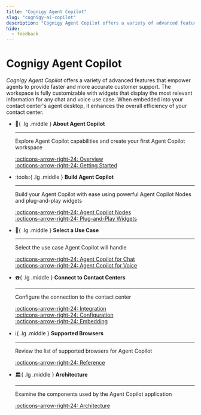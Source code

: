 ```yaml
---
title: "Cognigy Agent Copilot"
slug: "cognigy-ai-copilot"
description: "Cognigy Agent Copilot offers a variety of advanced features that empower agents to provide faster and more accurate customer support. The workspace is fully customizable with widgets that display the most relevant information for any chat and voice use case. When embedded into your contact center's agent desktop, it enhances the overall efficiency of your contact center."
hide:
  - feedback
---
```


# Cognigy Agent Copilot

_Cognigy Agent Copilot_ offers a variety of advanced features that empower agents to provide faster and more accurate customer support. The workspace is fully customizable with widgets that display the most relevant information for any chat and voice use case. When embedded into your contact center's agent desktop, it enhances the overall efficiency of your contact center.


<div class="grid cards" markdown>

-   :wave:{ .lg .middle } __About Agent Copilot__

    ---

    Explore Agent Copilot capabilities and create your first Agent Copilot workspace

    [:octicons-arrow-right-24: Overview](overview.md)<br>
    [:octicons-arrow-right-24: Getting Started](getting-started.md)

-   :tools:{ .lg .middle } __Build Agent Copilot__

    ---

    Build your Agent Copilot with ease using powerful Agent Copilot Nodes and plug-and-play
    widgets

    [:octicons-arrow-right-24: Agent Copilot Nodes](../ai/build/node-reference/ai-copilot/overview.md)<br>
    [:octicons-arrow-right-24: Plug-and-Play Widgets](plug-and-play-widgets.md)

-   :briefcase:{ .lg .middle } __Select a Use Case__

    ---

    Select the use case Agent Copilot will handle

    [:octicons-arrow-right-24: Agent Copilot for Chat](chat.md)<br>
    [:octicons-arrow-right-24: Agent Copilot for Voice](voice/voice-overview.md)

-   :telephone:{ .lg .middle } __Connect to Contact Centers__

    ---

    Configure the connection to the contact center    

    [:octicons-arrow-right-24: Integration](contact-center-integration.md)<br>
    [:octicons-arrow-right-24: Configuration](configuration.md)<br>
    [:octicons-arrow-right-24: Embedding](embedding.md)

-   :information_source:{ .lg .middle } __Supported Browsers__

    ---

    Review the list of supported browsers for Agent Copilot

    [:octicons-arrow-right-24: Reference](installation/browser-requirements.md)

-   :classical_building:{ .lg .middle } __Architecture__

    ---

    Examine the components used by the Agent Copilot application

    [:octicons-arrow-right-24: Architecture](architecture.md)

</div>